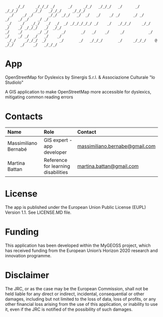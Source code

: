 ```
     _/_/     _/_/_/ _/      _/     _/_/   _/_/_/   _/      _/   _/_/_/       _/_/   _/_/_/     _/_/_/  
  _/    _/ _/       _/_/  _/_/   _/  _/   _/    _/ _/      _/ _/           _/    _/ _/    _/ _/        
 _/    _/   _/_/   _/  _/  _/ _/_/_/_/_/ _/    _/   _/_/_/     _/_/       _/    _/ _/_/_/   _/  _/_/
_/    _/       _/ _/      _/       _/   _/    _/     _/           _/     _/    _/ _/  _/   _/    _/
 _/_/    _/_/_/  _/      _/       _/   _/_/_/       _/     _/_/_/    @    _/_/   _/    _/   _/_/_/

```
# App

OpenStreetMap for Dyslexics by Sinergis S.r.l. & Associazione Culturale "lo Studiolo"

A GIS application to make OpenStreetMap more accessible for dyslexics, mitigating common reading errors

# Contacts

| Name                   |  Role                               | Contact                        |
|:-----------------------|:------------------------------------|:-------------------------------| 
| Massimiliano Bernabé   | GIS expert - app developer          | massimiliano.bernabe@gmail.com |
| Martina Battan         | Reference for learning disabilities | martina.battan@gmail.com       |

# License

The app is published under the European Union Public License (EUPL) Version 1.1. See LICENSE.MD file.

# Funding

This application has been developed within the MyGEOSS project, 
which has received funding from the European Union’s Horizon 2020 research 
and innovation programme.

# Disclaimer

The JRC, or as the case may be the European Commission, 
shall not be held liable for any direct or indirect, incidental, 
consequential or other damages, including but not limited to the loss 
of data, loss of profits, or any other financial loss arising from the use 
of this application, or inability to use it, even if the JRC is notified of 
the possibility of such damages.